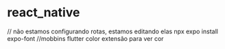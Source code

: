 # react_native
// não estamos configurando rotas, estamos editando elas
npx expo install expo-font
//mobbins
flutter color extensão para ver cor
